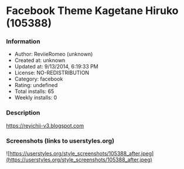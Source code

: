 # Facebook Theme Kagetane Hiruko (105388)

### Information
- Author: ReviieRomeo (unknown)
- Created at: unknown
- Updated at: 9/13/2014, 6:19:33 PM
- License: NO-REDISTRIBUTION
- Category: facebook
- Rating: undefined
- Total installs: 65
- Weekly installs: 0


### Description
https://reyichii-v3.blogspot.com


### Screenshots (links to userstyles.org)
![https://userstyles.org/style_screenshots/105388_after.jpeg](https://userstyles.org/style_screenshots/105388_after.jpeg)


